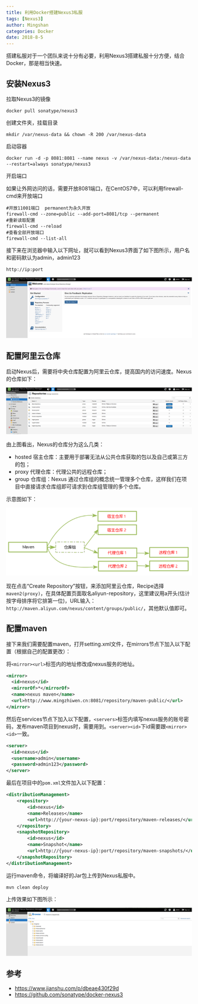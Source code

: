 ```yaml
---
title: 利用Docker搭建Nexus3私服
tags: [Nexus3]
author: Mingshan
categories: Docker
date: 2018-8-5
---
```


搭建私服对于一个团队来说十分有必要，利用Nexus3搭建私服十分方便，结合Docker，那是相当快速。

<!-- more -->

## 安装Nexus3

拉取Nexus3的镜像

```
docker pull sonatype/nexus3
```

创建文件夹，挂载目录
```
mkdir /var/nexus-data && chown -R 200 /var/nexus-data
```

启动容器

```
docker run -d -p 8081:8081 --name nexus -v /var/nexus-data:/nexus-data --restart=always sonatype/nexus3
```

开启端口

如果让外网访问的话，需要开放8081端口，在CentOS7中，可以利用firewall-cmd来开放端口


```
#开放11001端口  permanent为永久开放
firewall-cmd --zone=public --add-port=8081/tcp --permanent
#重新读取配置
firewall-cmd --reload
#查看全部开放端口
firewall-cmd --list-all
```

接下来在浏览器中输入以下网址，就可以看到Nexus3界面了如下图所示，用户名和密码默认为admin，admin123


```
http://ip:port
```

![image](/images/nexus3-dashboard.png)

## 配置阿里云仓库

启动Nexus后，需要将中央仓库配置为阿里云仓库，提高国内的访问速度。Nexus的仓库如下：

![image](/images/nexus3-repository.png)


由上图看出，Nexus的仓库分为这么几类：

- hosted 宿主仓库：主要用于部署无法从公共仓库获取的包以及自己或第三方的包；
- proxy 代理仓库：代理公共的远程仓库；
- group 仓库组：Nexus 通过仓库组的概念统一管理多个仓库，这样我们在项目中直接请求仓库组即可请求到仓库组管理的多个仓库。

示意图如下：

![image](/images/nexus3-repository-desc.png)

现在点击“Create Repository”按钮，来添加阿里云仓库，Recipe选择`maven2(proxy)`，在具体配置页面取名aliyun-repository，这里建议用a开头(估计按字母排序将它排第一位)，URL输入：`http://maven.aliyun.com/nexus/content/groups/public/`，其他默认值即可。


## 配置maven

接下来我们需要配置maven，打开setting.xml文件，在mirrors节点下加入以下配置（根据自己的配置更改）：

将`<mirror><url>`标签内的地址修改成nexus服务的地址。

```xml
<mirror>
  <id>nexus</id>
  <mirrorOf>*</mirrorOf>
  <name>nexus maven</name>
  <url>http://www.mingzhiwen.cn:8081/repository/maven-public/</url>
</mirror>
```


然后在services节点下加入以下配置，`<servers>`标签内填写nexus服务的账号密码，发布maven项目到nexus时，需要用到。`<server><id>`下id需要跟`<mirror><id>`一致。

```xml
<server>
  <id>nexus</id>
  <username>admin</username>
  <password>admin123</password>
</server>

```

最后在项目中的`pom.xml`文件加入以下配置：


```xml
<distributionManagement> 
	<repository>
		<id>nexus</id>
		<name>Releases</name>
		<url>http://{your-nexus-ip}:port/repository/maven-releases/</url>
	</repository>
	<snapshotRepository>
		<id>nexus</id>
		<name>Snapshot</name>
		<url>http://{your-nexus-ip}:port/repository/maven-snapshots/</url>
	</snapshotRepository>
</distributionManagement>
```

运行maven命令，将编译好的Jar包上传到Nexus私服中。


```
mvn clean deploy
```

上传效果如下图所示：

![image](/images/nexus3-upload.png)


## 参考

- https://www.jianshu.com/p/dbeae430f29d
- https://github.com/sonatype/docker-nexus3